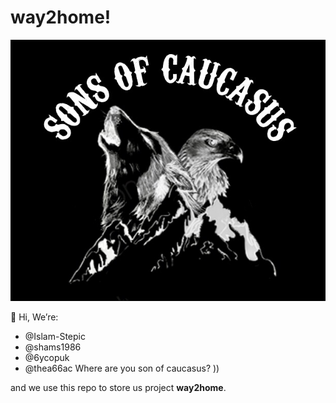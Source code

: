 # way2home!

![Sons of Caucasus](https://github.com/thea66ac/way2home/blob/main/sons-of-caucasus.jpg)

👋 Hi, We’re:

- @Islam-Stepic
- @shams1986
- @6ycopuk
- @thea66ac  Where are you son of caucasus? ))

and we use this repo to store us project **way2home**.


